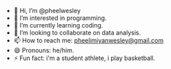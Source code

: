 - 👋 Hi, I’m @pheelwesley
- 👀 I’m interested in programming.
- 🌱 I’m currently learning coding.
- 💞️ I’m looking to collaborate on data analysis.
- 📫 How to reach me: pheelimiyanwesley@gmail.com
- 😄 Pronouns: he/him.
- ⚡ Fun fact: i'm a student athlete, i play basketball.

<!---
pheelwesley/pheelwesley is a ✨ special ✨ repository because its `README.md` (this file) appears on your GitHub profile.
You can click the Preview link to take a look at your changes.
--->
